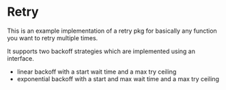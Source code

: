 # Retry 

This is an example implementation of a retry pkg for basically any function 
you want to retry multiple times.

It supports two backoff strategies which are implemented using an interface.

- linear backoff with a start wait time and a max try ceiling
- exponential backoff with a start and max wait time and a max try ceiling

